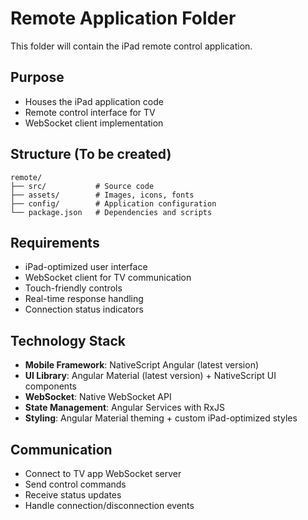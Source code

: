 # Remote Application Folder

This folder will contain the iPad remote control application.

## Purpose
- Houses the iPad application code
- Remote control interface for TV
- WebSocket client implementation

## Structure (To be created)
```
remote/
├── src/           # Source code
├── assets/        # Images, icons, fonts
├── config/        # Application configuration
└── package.json   # Dependencies and scripts
```

## Requirements
- iPad-optimized user interface
- WebSocket client for TV communication
- Touch-friendly controls
- Real-time response handling
- Connection status indicators

## Technology Stack
- **Mobile Framework**: NativeScript Angular (latest version)
- **UI Library**: Angular Material (latest version) + NativeScript UI components
- **WebSocket**: Native WebSocket API
- **State Management**: Angular Services with RxJS
- **Styling**: Angular Material theming + custom iPad-optimized styles

## Communication
- Connect to TV app WebSocket server
- Send control commands
- Receive status updates
- Handle connection/disconnection events

